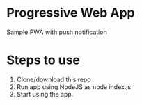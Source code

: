 # Progressive Web App

Sample PWA with push notification

# Steps to use

1. Clone/download this repo
2. Run app using NodeJS as node index.js
3. Start using the app.
